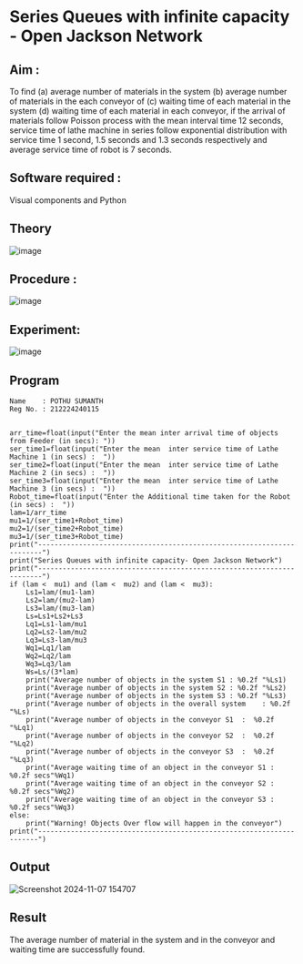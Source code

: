# Series Queues with infinite capacity - Open Jackson Network

## Aim :
To find (a) average number of materials in the system (b) average number of materials in the each conveyor of (c) waiting time of each material in the system (d) waiting time of each material in each conveyor, if the arrival  of materials follow Poisson process with the mean interval time 12 seconds, service time of  lathe machine in series follow exponential distribution  with service time  1 second, 1.5 seconds and 1.3 seconds respectively and average service time of robot is 7 seconds.

## Software required :
Visual components and Python

## Theory

![image](https://user-images.githubusercontent.com/103921593/203239736-7b81f599-71a8-4ae7-b63e-5d98acd9ea54.png)


## Procedure :

![image](https://user-images.githubusercontent.com/103921593/203239789-bc870dce-6727-487b-a0e2-4fc3f5114889.png)


## Experiment:
![image](https://github.com/user-attachments/assets/89af9309-ac1f-4428-a7be-a2a87b90a787)


## Program
```
Name    : POTHU SUMANTH
Reg No. : 212224240115
```
```

arr_time=float(input("Enter the mean inter arrival time of objects from Feeder (in secs): "))
ser_time1=float(input("Enter the mean  inter service time of Lathe Machine 1 (in secs) :  "))
ser_time2=float(input("Enter the mean  inter service time of Lathe Machine 2 (in secs) :  "))
ser_time3=float(input("Enter the mean  inter service time of Lathe Machine 3 (in secs) :  "))
Robot_time=float(input("Enter the Additional time taken for the Robot (in secs) :  "))
lam=1/arr_time
mu1=1/(ser_time1+Robot_time)
mu2=1/(ser_time2+Robot_time)
mu3=1/(ser_time3+Robot_time)
print("-----------------------------------------------------------------------")
print("Series Queues with infinite capacity- Open Jackson Network")
print("-----------------------------------------------------------------------")
if (lam <  mu1) and (lam <  mu2) and (lam <  mu3):
    Ls1=lam/(mu1-lam)
    Ls2=lam/(mu2-lam)
    Ls3=lam/(mu3-lam)
    Ls=Ls1+Ls2+Ls3
    Lq1=Ls1-lam/mu1
    Lq2=Ls2-lam/mu2
    Lq3=Ls3-lam/mu3
    Wq1=Lq1/lam
    Wq2=Lq2/lam
    Wq3=Lq3/lam
    Ws=Ls/(3*lam)
    print("Average number of objects in the system S1 : %0.2f "%Ls1)
    print("Average number of objects in the system S2 : %0.2f "%Ls2)
    print("Average number of objects in the system S3 : %0.2f "%Ls3)
    print("Average number of objects in the overall system    : %0.2f "%Ls)
    print("Average number of objects in the conveyor S1  :  %0.2f "%Lq1)
    print("Average number of objects in the conveyor S2  :  %0.2f "%Lq2)
    print("Average number of objects in the conveyor S3  :  %0.2f "%Lq3)
    print("Average waiting time of an object in the conveyor S1 : %0.2f secs"%Wq1)
    print("Average waiting time of an object in the conveyor S2 : %0.2f secs"%Wq2)
    print("Average waiting time of an object in the conveyor S3 : %0.2f secs"%Wq3)
else:
    print("Warning! Objects Over flow will happen in the conveyor")
print("----------------------------------------------------------------------")
```
## Output

![Screenshot 2024-11-07 154707](https://github.com/user-attachments/assets/e0e0ab53-02b4-419d-9098-cfe25ddb981c)

## Result

The average number of material in the system and in the conveyor and waiting time are successfully found.
